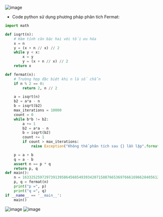 ![image](https://github.com/Caycon/RSA/assets/97203151/064b25b8-c6df-4f93-89e1-4ebc1f7bd08e)
- Code python sử dụng phương pháp phân tích Fermat:
```Python
import math

def isqrt(n):
    # Hàm tính căn bậc hai với tối ưu hóa
    x = n
    y = (x + n // x) // 2
    while y < x:
        x = y
        y = (x + n // x) // 2
    return x

def fermat(n):
    # Trường hợp đặc biệt khi n là số chẵn
    if n % 2 == 0:
        return 2, n // 2

    a = isqrt(n)
    b2 = a*a - n
    b = isqrt(b2)
    max_iterations = 10000
    count = 0
    while b*b != b2:
        a += 1
        b2 = a*a - n
        b = isqrt(b2)
        count += 1
        if count > max_iterations:
            raise Exception("Không thể phân tích sau {} lần lặp".format(max_iterations))

    p = a + b
    q = a - b
    assert n == p * q
    return p, q
def main():
    n = 163325259729739139586456854939342071588766536976661696628405612100543978684304953042431845499808366612030757037530278155957389217094639917994417350499882225626580260012564702898468467277918937337494297292631474713546289580689715170963879872522418640251986734692138838546500522994170062961577034037699354013013
    p, q = fermat(n)
    print("p =", p)
    print("q =", q)
if __name__ == '__main__':
    main()
```
![image](https://github.com/Caycon/RSA/assets/97203151/0bdb915b-c1f7-4ea7-a531-61d0cd25d241)
![image](https://github.com/Caycon/RSA/assets/97203151/0e80b0bb-d5f8-4174-b04b-32e5752d684d)



